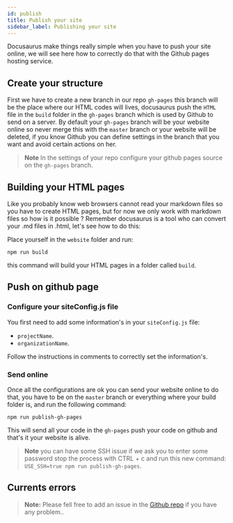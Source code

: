 ```yaml
---
id: publish
title: Publish your site
sidebar_label: Publishing your site
---
```

Docusaurus make things really simple when you have to push your site online, we will see here how to correctly do that with the Github pages hosting service.

## Create your structure
First we have to create a new branch in our repo `gh-pages` this branch will be the place where our HTML codes will lives, docusaurus push the `HTML` file in the `build` folder in the `gh-pages` branch which is used by Github to send on a server. By default your `gh-pages` branch will be your website online so never merge this with the `master` branch or your website will be deleted, if you know Github you can define settings in the branch that you want and avoid certain actions on her.
> **Note** In the settings of your repo configure your github pages source on the `gh-pages` branch. 

## Building your HTML pages
Like you probably know web browsers cannot read your markdown files so you have to create HTML pages, but for now we only work with markdown files so how is it possible ? Remember docusaurus is a tool who can convert your .md files in .html, let's see how to do this: 

Place yourself in the `website` folder and run:
```
npm run build
```
this command will build your HTML pages in a folder called `build`.

## Push on github page
### Configure your siteConfig.js file
You first need to add some information's in your `siteConfig.js` file:

- `projectName`.
- `organizationName`.

Follow the instructions in comments to correctly set the information's.

### Send online
Once all the configurations are ok you can send your website online to do that, you have to be on the `master` branch or everything where your build folder is, and run the following command:
```
npm run publish-gh-pages
```
This will send all your code in the `gh-pages` push your code on github and that's it your website is alive.
> **Note** you can have some SSH issue if we ask you to enter some password stop the process with CTRL + c and run this new command: `USE_SSH=true npm run publish-gh-pages`.

## Currents errors 
> **Note:** Please fell free to add an issue in the [Github repo](https://github.com/luctst/docusaurus-starter-pack) if you have any problem..